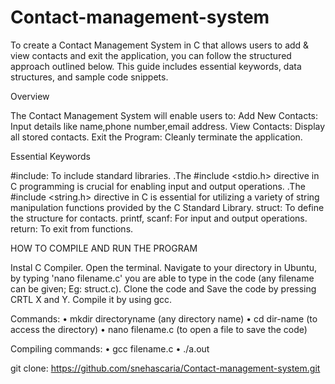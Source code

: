 # Contact-management-system

To create a Contact Management System in C that allows users to add & view contacts and exit the application, you can follow the structured approach outlined below. This guide includes essential keywords, data structures, and sample code snippets.

Overview

The Contact Management System will enable users to:
 Add New Contacts: Input details like name,phone number,email address.
 View Contacts: Display all stored contacts.
 Exit the Program: Cleanly terminate the application.

Essential Keywords

#include: To include standard libraries.
 .The #include <stdio.h> directive in C programming is crucial for enabling input and output operations.
 .The #include <string.h> directive in C is essential for utilizing a variety of string manipulation 
  functions provided by the C Standard Library.
struct: To define the structure for contacts.
printf, scanf: For input and output operations.
return: To exit from functions.

HOW TO COMPILE AND RUN THE PROGRAM

Instal C Compiler. Open the terminal. Navigate to your directory in Ubuntu, by typing 'nano filename.c' you are able to type in the code (any filename can be given; Eg: struct.c). Clone the code and Save the code by pressing CRTL X and Y. Compile it by using gcc.

Commands: 
• mkdir directoryname (any directory name) 
• cd dir-name (to access the directory) 
• nano filename.c (to open a file to save the code)

Compiling commands: 
• gcc filename.c 
• ./a.out

git clone:
https://github.com/snehascaria/Contact-management-system.git
